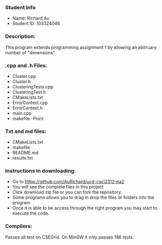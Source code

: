 ### Student Info

- Name: Richard Au
- Student ID: 103324046

### Description:

This program extends programming assignment 1 by allowing an abitruary number of "dimensions".


### .cpp and .h Files:
- Cluster.cpp
- Cluster.h
- ClusteringTests.cpp
- ClusteringTest.h
- CMakeLists.txt
- ErrorContext.cpp
- ErrorContext.h
- main.cpp
- makefile 
-Point

### Txt and md files:
- CMakeLists.txt
- makefile
- README.md
- results.txt

### Instructions in downloading:
- Go to https://github.com/AuRichard/ucd-csci2312-pa2
- You will see the complete files in this project
- Click download zip file or you can fork the repository.
- Some programs allows you to drag in drop the files or folders into the program.
- Once it is able to be access through the right program you may start to execute the code.

### Compilers:
Passes all test on CSEGrid. On MinGW it only passes 186 tests.


